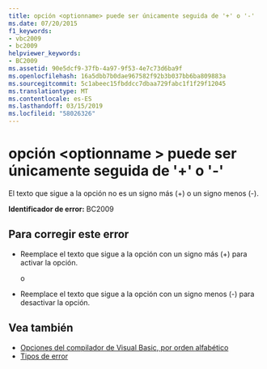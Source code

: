 ```yaml
---
title: opción <optionname> puede ser únicamente seguida de '+' o '-'
ms.date: 07/20/2015
f1_keywords:
- vbc2009
- bc2009
helpviewer_keywords:
- BC2009
ms.assetid: 90e5dcf9-37fb-4a97-9f53-4e7c73d6ba9f
ms.openlocfilehash: 16a5dbb7b0dae967582f92b3b037bb6ba809883a
ms.sourcegitcommit: 5c1abeec15fbddcc7dbaa729fabc1f1f29f12045
ms.translationtype: MT
ms.contentlocale: es-ES
ms.lasthandoff: 03/15/2019
ms.locfileid: "58026326"
---
```

# <a name="option-optionname-can-be-followed-only-by--or--"></a>opción \<optionname > puede ser únicamente seguida de '+' o '-'
El texto que sigue a la opción no es un signo más (+) o un signo menos (-).  
  
 **Identificador de error:** BC2009  
  
## <a name="to-correct-this-error"></a>Para corregir este error  
  
-   Reemplace el texto que sigue a la opción con un signo más (+) para activar la opción.  
  
     o  
  
-   Reemplace el texto que sigue a la opción con un signo menos (-) para desactivar la opción.  
  
## <a name="see-also"></a>Vea también

- [Opciones del compilador de Visual Basic, por orden alfabético](../../visual-basic/reference/command-line-compiler/compiler-options-listed-alphabetically.md)
- [Tipos de error](../../visual-basic/programming-guide/language-features/error-types.md)
